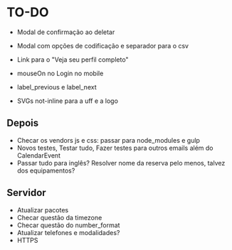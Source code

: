 # TO-DO

- Modal de confirmação ao deletar
- Modal com opções de codificação e separador para o csv

- Link para o "Veja seu perfil completo"

- mouseOn no Login no mobile
- label_previous e label_next
- SVGs not-inline para a uff e a logo

## Depois

- Checar os vendors js e css: passar para node_modules e gulp
- Novos testes, Testar tudo, Fazer testes para outros emails além do CalendarEvent
- Passar tudo para inglês? Resolver nome da reserva pelo menos, talvez dos equipamentos?

## Servidor

- Atualizar pacotes
- Checar questão da timezone
- Checar questão do number_format
- Atualizar telefones e modalidades?
- HTTPS
